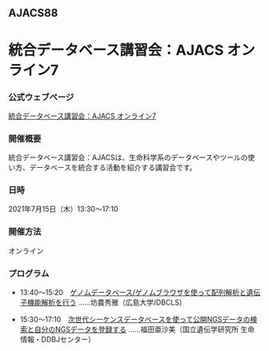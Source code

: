 ## AJACS88
# 統合データベース講習会：AJACS オンライン7

### 公式ウェブページ
[統合データベース講習会：AJACS オンライン7](https://biosciencedbc.jp/event/ajacs/ajacs88.html)  

### 開催概要
統合データベース講習会：AJACSは、生命科学系のデータベースやツールの使い方、データベースを統合する活動を紹介する講習会です。

### 日時
2021年7月15日（木）13:30～17:10

### 開催方法
オンライン

### プログラム
- 13:40～15:20　[ゲノムデータベース/ゲノムブラウザを使って配列解析と遺伝子機能解析を行う](01_bono)
……坊農秀雅（広島大学/DBCLS）

- 15:30～17:10　[次世代シーケンスデータベースを使って公開NGSデータの検索と自分のNGSデータを登録する](02_fukuda)
……福田亜沙美（国立遺伝学研究所 生命情報・DDBJセンター）
